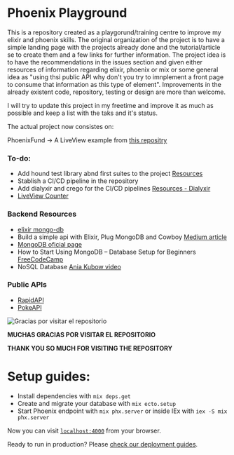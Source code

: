# Phoenix Playground 
This is a repository created as a playgorund/training centre to improve my elixir and phoenix skills. 
The original organization of the project is to have a simple landing page with the projects already done and the tutorial/article se to create them and a few links for further information. The project idea is to have the recommendations in the issues section and given either resources of information regarding elixir, phoenix or mix or some general idea as "using thsi public API why don't you try to imnplement a front page to consume that information as this type of element". Improvements in the already existent code, repository, testing or design are more than welcome. 

I will try to update this project in my freetime and improve it as much as possible and keep a list with the taks and it's status.

The actual project now consistes on:

PhoenixFund -> A LiveView example from [this repositry](https://github.com/amacgregor/phoenix_fund) 

### To-do:
 * Add hound test library abnd first suites to the project [Resources](https://hexdocs.pm/hound/0.7.4/extra-readme.html)
 * Stablish a CI/CD pipeline in the repository
 * Add dialyxir and crego for the CI/CD pipelines [Resources - Dialyxir](https://hexdocs.pm/dialyxir/readme.html)
 * [LiveView Counter](https://www.diegofreijo.com/blog/a-gentle-introduction-to-phoenix-liveview-and-tailwind/)
 
### Backend Resources
 * [elixir mongo-db](https://github.com/elixir-mongo/mongodb)
 * Build a simple api with Elixir, Plug MongoDB and Cowboy [Medium article](https://imhassane.medium.com/build-a-simple-api-with-elixir-plug-mongodb-and-cowboy-ac715dfee987)
 * [MongoDB oficial page](https://www.mongodb.com/products/compass)
 * How to Start Using MongoDB – Database Setup for Beginners [FreeCodeCamp](https://www.freecodecamp.org/news/how-to-start-using-mongodb/)
 * NoSQL Database [Ania Kubow video](https://www.youtube.com/watch?v=xh4gy1lbL2k&t=1s&ab_channel=freeCodeCamp.org)
 
### Public APIs
 * [RapidAPI](https://rapidapi.com/thunderapi-thunderapi-default/api/k-pop)
 * [PokeAPI](https://pokeapi.co/)


![Gracias por visitar el repositorio](https://geekytheory.com/content/images/2014/05/Cat-Illustrations-024.jpg)


**MUCHAS GRACIAS POR VISITAR EL REPOSITORIO**

**THANK YOU SO MUCH FOR VISITING THE REPOSITORY**
# Setup guides:

  * Install dependencies with `mix deps.get`
  * Create and migrate your database with `mix ecto.setup`
  * Start Phoenix endpoint with `mix phx.server` or inside IEx with `iex -S mix phx.server`

Now you can visit [`localhost:4000`](http://localhost:4000) from your browser.

Ready to run in production? Please [check our deployment guides](https://hexdocs.pm/phoenix/deployment.html).

